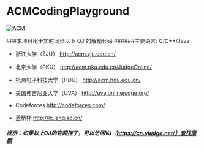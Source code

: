 ACMCodingPlayground
====
![ACM](http://acm.fzu.edu.cn/ouracm/upload/53c18599b3c86.png)


###本项目用于实时同步以下 OJ 的解题代码
######主要语言: C/C++/Java

* 浙江大学（ZJU）
http://acm.zju.edu.cn/

* 北京大学（PKU）
http://acm.pku.edu.cn/JudgeOnline/

* 杭州电子科技大学（HDU）
http://acm.hdu.edu.cn/

* 美国弗吉尼亚大学（UVA）
http://uva.onlinejudge.org/

* Codeforces
http://codeforces.com/

* 蓝桥杯
http://lx.lanqiao.cn/

##### 提示：如果以上OJ的官网挂了，可以访问VJ（https://cn.vjudge.net/）查找原题
